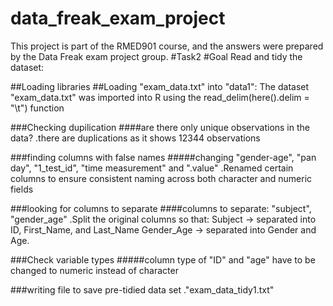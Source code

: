 # data_freak_exam_project
This project is part of the RMED901 course, and the answers were prepared by the Data Freak exam project group.
#Task2
#Goal
Read and tidy the dataset:

##Loading libraries
##Loading "exam_data.txt" into "data1":
The dataset "exam_data.txt" was imported into R using the read_delim(here().delim = "\t") function

###Checking dupilication
####are there  only unique observations in the data?
    .there are duplications as it shows 12344 observations
    
###finding columns with false names
#####changing "gender-age", "pan day", "1_test_id", "time measurement" and ".value"
    .Renamed certain columns to ensure consistent naming across both character and numeric fields

###looking for columns to separate
####columns to separate: "subject", "gender_age"
     .Split the original columns so that:
      Subject → separated into ID, First_Name, and Last_Name
      Gender_Age → separated into Gender and Age.
      
###Check variable types 
#####column type of "ID" and "age" have to be changed to numeric instead of character

###writing file to save pre-tidied data set
      ."exam_data_tidy1.txt"




  
  
   

